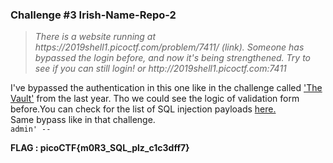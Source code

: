 <h3>Challenge #3 Irish-Name-Repo-2 </h3>
<blockquote><i>There is a website running at https://2019shell1.picoctf.com/problem/7411/ (link). Someone has bypassed the login before, and now it's being strengthened. Try to see if you can still login! or http://2019shell1.picoctf.com:7411</i></blockquote>  

I've bypassed the authentication in this one like in the challenge called <a href="https://github.com/DejanJS/picoCTF-Writeups/blob/master/09.The%20Vault/Writeup.md">'The Vault'</a> from the last year. Tho we could see the logic of validation form before.You can check for the list of SQL injection payloads <a href="https://github.com/swisskyrepo/PayloadsAllTheThings/tree/master/SQL%20Injection">here.</a><br> Same bypass like in that challenge.<br> <code>admin' --</code><br>  

<b>FLAG :  picoCTF{m0R3_SQL_plz_c1c3dff7} </b>
